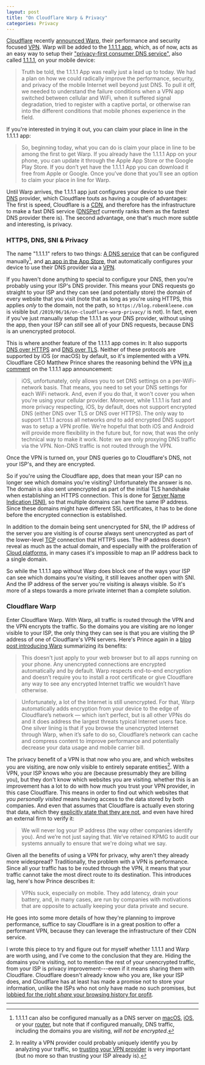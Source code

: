 ```yaml
---
layout: post
title: "On Cloudflare Warp & Privacy"
categories: Privacy
---
```


[Cloudflare](https://www.cloudflare.com/) recently [announced Warp](https://blog.cloudflare.com/1111-warp-better-vpn/), their performance and security focused [VPN](https://en.wikipedia.org/wiki/Virtual_private_network). Warp will be added to the [1.1.1.1 app](https://1.1.1.1/), which, as of now, acts as an easy way to setup their ["privacy-first consumer DNS service"](https://blog.cloudflare.com/announcing-1111/), also called [1.1.1.1](https://1.1.1.1/dns/), on your mobile device:

> Truth be told, the 1.1.1.1 App was really just a lead up to today. We had a plan on how we could radically improve the performance, security, and privacy of the mobile Internet well beyond just DNS. To pull it off, we needed to understand the failure conditions when a VPN app switched between cellular and WiFi, when it suffered signal degradation, tried to register with a captive portal, or otherwise ran into the different conditions that mobile phones experience in the field.

If you're interested in trying it out, you can claim your place in line in the 1.1.1.1 app:

> So, beginning today, what you can do is claim your place in line to be among the first to get Warp. If you already have the 1.1.1.1 App on your phone, you can update it through the Apple App Store or the Google Play Store. If you don’t yet have the 1.1.1.1 App you can download it free from Apple or Google. Once you’ve done that you’ll see an option to claim your place in line for Warp.

Until Warp arrives, the 1.1.1.1 app just configures your device to use their [DNS](https://en.wikipedia.org/wiki/Domain_Name_System) provider, which Cloudflare touts as having a couple of advantages: The first is speed, Cloudflare is a [CDN](https://en.wikipedia.org/wiki/Content_delivery_network), and therefore has the infrastructure to make a fast DNS service ([DNSPerf](https://www.dnsperf.com/#!dns-resolvers) currently ranks them as the fastest DNS provider there is). The second advantage, one that's much more subtle and interesting, is privacy.

### HTTPS, DNS, SNI & Privacy

The name "1.1.1.1" refers to two things: [A DNS service](https://1.1.1.1/dns/) that can be configured manually[^manualconfiguration], and [an app in the App Store](https://1.1.1.1), that automatically configures your device to use their DNS provider via a [VPN](https://en.wikipedia.org/wiki/Virtual_private_network).

If you haven't done anything to special to configure your DNS, then you're probably using your ISP's DNS provider. This means your DNS requests go straight to your ISP and they can see (and potentially store) the domain of every website that you visit (note that as long as you're using HTTPS, this applies *only* to the domain, not the path, so `https://blog.robenkleene.com` is visible but `/2019/06/16/on-cloudflare-warp-privacy/` is not). In fact, even if you've just manually setup the 1.1.1.1 as your DNS provider, without using the app, then your ISP can *still* see all of your DNS requests, because DNS is an unencrypted protocol.

This is where another feature of the 1.1.1.1 app comes in: It also supports [DNS over HTTPS](https://en.wikipedia.org/wiki/DNS_over_HTTPS) and [DNS over TLS](https://en.wikipedia.org/wiki/DNS_over_TLS). Neither of these protocols are supported by iOS (or macOS) by default, so it's implemented with a VPN. Cloudflare CEO Matthew Prince shares the reasoning behind the VPN [in a comment](https://blog.cloudflare.com/1-thing-you-can-do-to-make-your-internet-safer-and-faster/#comment-4190526220) on the 1.1.1.1 app announcement:

> iOS, unfortunately, only allows you to set DNS settings on a per-WiFi-network basis. That means, you need to set your DNS settings for each WiFi network. And, even if you do that, it won't cover you when you're using your cellular provider. Moreover, while 1.1.1.1 is fast and more privacy respecting, iOS, by default, does not support encrypted DNS (either DNS over TLS or DNS over HTTPS). The only way to support 1.1.1.1 across all networks *and* to add encrypted DNS support was to setup a VPN profile. We're hopeful that both iOS and Android will provide more flexibility in the future but, for now, that was the only technical way to make it work. Note: we are only proxying DNS traffic via the VPN. Non-DNS traffic is not routed through the VPN.

Once the VPN is turned on, your DNS queries go to Cloudflare's DNS, not your ISP's, and they are encrypted.

So if you're using the Cloudflare app, does that mean your ISP can no longer see which domains you're visiting? Unfortunately the answer is no. The domain is also sent unencrypted as part of the initial TLS handshake when establishing an HTTPS connection. This is done for [Server Name Indication (SNI)](https://en.wikipedia.org/wiki/Server_Name_Indication), so that multiple domains can have the same IP address. Since these domains might have different SSL certificates, it has to be done before the encrypted connection is established.

In addition to the domain being sent unencrypted for SNI, the IP address of the server you are visiting is of course always sent unencrypted as part of the lower-level [TCP](https://en.wikipedia.org/wiki/Transmission_Control_Protocol) connection that HTTPS uses. The IP address doesn't reveal as much as the actual domain, and especially with the proliferation of [Cloud platforms](https://en.wikipedia.org/wiki/Cloud_computing#Private_cloud), in many cases it's impossible to map an IP address back to a single domain.

So while the 1.1.1.1 app without Warp does block one of the ways your ISP can see which domains you're visiting, it still leaves another open with SNI. And the IP address of the server you're visiting is always visible. So it's more of a steps towards a more private internet than a complete solution.

### Cloudflare Warp

Enter Cloudflare Warp. With Warp, all traffic is routed through the VPN and the VPN encrypts the traffic. So the domains you are visiting are no longer visible to your ISP, the only thing they can see is that you are visiting the IP address of one of Cloudflare's VPN servers. Here's Prince again in a [blog post introducing Warp](https://blog.cloudflare.com/1111-warp-better-vpn/) summarizing its benefits:

> This doesn't just apply to your web browser but to all apps running on your phone. Any unencrypted connections are encrypted automatically and by default. Warp respects end-to-end encryption and doesn’t require you to install a root certificate or give Cloudflare any way to see any encrypted Internet traffic we wouldn’t have otherwise.

> Unfortunately, a lot of the Internet is still unencrypted. For that, Warp automatically adds encryption from your device to the edge of Cloudflare’s network — which isn’t perfect, but is all other VPNs do and it does address the largest threats typical Internet users face. One silver lining is that if you browse the unencrypted Internet through Warp, when it’s safe to do so, Cloudflare’s network can cache and compress content to improve performance and potentially decrease your data usage and mobile carrier bill.

The privacy benefit of a VPN is that now who you are, and which websites you are visiting, are now only visible to entirely separate entities[^identifiedthroughtraffic]. With a VPN, your ISP knows who you are (because presumably they are billing you), but they don't know which websites you are visiting. whether this is an improvement has a lot to do with how much you trust your VPN provider, in this case Cloudflare. This means in order to find out which websites that *you personally visited* means having access to the data stored by both companies. And even that assumes that Cloudflare is actually even storing that data, which they [explicitly state that they are not](https://1.1.1.1/dns/), and even have hired an external firm to verify it:

> We will never log your IP address (the way other companies identify you). And we’re not just saying that. We’ve retained KPMG to audit our systems annually to ensure that we're doing what we say.

Given all the benefits of using a VPN for privacy, why aren't they already more widespread? Traditionally, the problem with a VPN is performance. Since all your traffic has to be routed through the VPN, it means that your traffic cannot take the most direct route to its destination. This introduces lag, here's how Prince describes it:

> VPNs suck, especially on mobile. They add latency, drain your battery, and, in many cases, are run by companies with motivations that are opposite to actually keeping your data private and secure.

He goes into some more details of how they're planning to improve performance, suffice to say Cloudflare is in a great position to offer a performant VPN, because they can leverage the infrastructure of their CDN service.

I wrote this piece to try and figure out for myself whether 1.1.1.1 and Warp are worth using, and I've come to the conclusion that they are. Hiding the domains you're visiting, not to mention the rest of your unencrypted traffic, from your ISP is privacy improvement---even if it means sharing them with Cloudflare. Cloudflare doesn't already know who you are, like your ISP does, and Cloudflare has at least has made a promise not to store your information, unlike the ISPs who not only have made no such promises, but [lobbied for the right *share* your browsing history for profit](https://www.theverge.com/2017/3/29/15100620/congress-fcc-isp-web-browsing-privacy-fire-sale).

* * *

[^manualconfiguration]: 1.1.1.1 can also be configured manually as a DNS server on [macOS](https://developers.cloudflare.com/1.1.1.1/setting-up-1.1.1.1/mac/), [iOS](https://developers.cloudflare.com/1.1.1.1/setting-up-1.1.1.1/iphone/), or your [router](https://developers.cloudflare.com/1.1.1.1/setting-up-1.1.1.1/router/), but note that if configured manually, DNS traffic, including the domains you are visiting, *will not be encrypted*.

[^identifiedthroughtraffic]: In reality a VPN provider could probably uniquely identify you by analyzing your traffic, so [trusting your VPN provider](https://drewdevault.com/2019/04/19/Your-VPN-is-a-serious-choice.html) is very important (but no more so than trusting your ISP already is).
